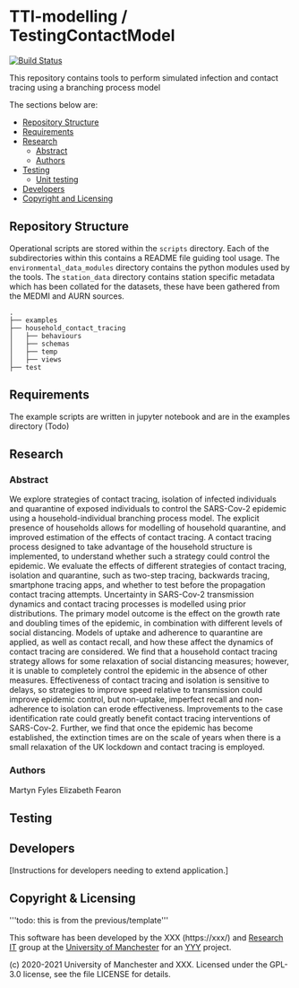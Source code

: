 # TTI-modelling / TestingContactModel

[![Build Status](https://github.com/TTI-modelling/TestingContactModel/actions/workflows/python-package.yml/badge.svg)](https://github.com/TTI-modelling/TestingContactModel/actions/workflows/python-package.yml)
<!--
[![Build Status](https://travis-ci.org/UoMResearchIT/UoM_AQ_Data_Tools.svg?branch=testing)](https://travis-ci.org/UoMResearchIT/UoM_AQ_Data_Tools) -->

This repository contains tools to perform simulated infection and contact tracing using a branching process model

The sections below are:
- [Repository Structure](#repository-structure)
- [Requirements](#requirements)
- [Research](#research)
  - [Abstract](#abstract)
  - [Authors](#authors)
- [Testing](#testing) 
  - [Unit testing](#unit-testing)  
- [Developers](#developers)
- [Copyright and Licensing](#copyright--licensing)

<!-- toc -->

## Repository Structure

Operational scripts are stored within the `scripts` directory. Each of the subdirectories 
within this contains a README file guiding tool usage. The `environmental_data_modules` 
directory contains the python modules used by the tools. The `station_data` directory 
contains station specific metadata which has been collated for the datasets, these have 
been gathered from the MEDMI and AURN sources.

```
.
├── examples
├── household_contact_tracing
│   ├── behaviours
│   ├── schemas
│   ├── temp
│   ├── views
├── test

```


## Requirements

The example scripts are written in jupyter notebook and are in the examples directory
(Todo)

## Research

### Abstract
We explore strategies of contact tracing, isolation of infected individuals and quarantine of exposed individuals to control the SARS-Cov-2 epidemic using a household-individual branching process model. The explicit presence of households allows for modelling of household quarantine, and improved estimation of the effects of contact tracing. A contact tracing process designed to take advantage of the household structure is implemented, to understand whether such a strategy could control the epidemic. We evaluate the effects of different strategies of contact tracing, isolation and quarantine, such as two-step tracing, backwards tracing, smartphone tracing apps, and whether to test before the propagation contact tracing attempts. Uncertainty in SARS-Cov-2 transmission dynamics and contact tracing processes is modelled using prior distributions. The primary model outcome is the effect on the growth rate and doubling times of the epidemic, in combination with different levels of social distancing. Models of uptake and adherence to quarantine are applied, as well as contact recall, and how these affect the dynamics of contact tracing are considered. We find that a household contact tracing strategy allows for some relaxation of social distancing measures; however, it is unable to completely control the epidemic in the absence of other measures. Effectiveness of contact tracing and isolation is sensitive to delays, so strategies to improve speed relative to transmission could improve epidemic control, but non-uptake, imperfect recall and non-adherence to isolation can erode effectiveness. Improvements to the case identification rate could greatly benefit contact tracing interventions of SARS-Cov-2. Further, we find that once the epidemic has become established, the extinction times are on the scale of years when there is a small relaxation of the UK lockdown and contact tracing is employed.

### Authors
Martyn Fyles Elizabeth Fearon

## Testing

## Developers
[Instructions for developers needing to extend application.]


## Copyright & Licensing
'''todo: this is from the previous/template'''

This software has been developed by the XXX (https://xxx/) and [Research IT](https://research-it.manchester.ac.uk/) 
group at the [University of Manchester](https://www.manchester.ac.uk/) for an 
[YYY](https://www.yyy/) project.

(c) 2020-2021 University of Manchester and XXX.
Licensed under the GPL-3.0 license, see the file LICENSE for details.
